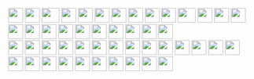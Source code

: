 <div>
    <img src="https://cultofthepartyparrot.com/parrots/hd/githubparrot.gif" width="30" height="30"/>
    <img src="https://cultofthepartyparrot.com/flags/hd/indiaparrot.gif" width="30" height="30"/>
    <img src="https://cultofthepartyparrot.com/parrots/asyncparrot.gif" width="36" height="30"/>
    <img src="https://cultofthepartyparrot.com/parrots/hd/exceptionallyfastparrot.gif" width="30" height="30"/>
    <img src="https://cultofthepartyparrot.com/parrots/hd/60fpsparrot.gif" width="30" height="30"/>
    <img src="https://cultofthepartyparrot.com/parrots/hd/jumpingparrot.gif" width="30" height="30"/>
    <img src="https://cultofthepartyparrot.com/parrots/hd/opensourceparrot.gif" width="30" height="30"/>
    <img src="https://cultofthepartyparrot.com/parrots/hd/dealwithitnowparrot.gif" width="30" height="30"/>
    <img src="https://cultofthepartyparrot.com/parrots/hd/hypnoparrotlight.gif" width="30" height="30"/>
    <img src="https://cultofthepartyparrot.com/parrots/databaseparrot.gif" width="30" height="30"/>
    <img src="https://cultofthepartyparrot.com/parrots/fixparrot.gif" width="36" height="30"/>
    <img src="https://cultofthepartyparrot.com/parrots/hd/laptop_parrot.gif" width="30" height="30"/>
    <img src="https://cultofthepartyparrot.com/parrots/hd/spinningparrot.gif" width="30" height="30"/>
    <img src="https://cultofthepartyparrot.com/parrots/hd/levitationparrot.gif" width="30" height="30"/>
    <img src="https://cultofthepartyparrot.com/parrots/hd/meldparrot.gif" width="30" height="30"/>
    <img src="https://cultofthepartyparrot.com/parrots/slomoparrot.gif" width="30" height="30"/>
    <img src="https://cultofthepartyparrot.com/parrots/hd/moonwalkingparrot.gif" width="30" height="30"/>
    <img src="https://cultofthepartyparrot.com/parrots/hd/stableparrot.gif" width="30" height="30"/>
    <img src="https://cultofthepartyparrot.com/parrots/hd/scienceparrot.gif" width="30" height="30"/>
    <img src="https://cultofthepartyparrot.com/parrots/hd/pirateparrot.gif" width="30" height="30"/>
    <img src="https://cultofthepartyparrot.com/parrots/hd/footballparrot.gif" width="30" height="30"/>
    <img src="https://cultofthepartyparrot.com/parrots/hd/illuminatiparrot.gif" width="30" height="30"/>
    <img src="https://cultofthepartyparrot.com/parrots/hd/hypnoparrotdark.gif" width="30" height="30"/>
    <img src="https://cultofthepartyparrot.com/parrots/hd/mustacheparrot.gif" width="30" height="30"/>
</div>

<div>
    <img src="https://cultofthepartyparrot.com/guests/hd/vibepartycat.gif" width="30" height="30" />
    <img src="https://cultofthepartyparrot.com/guests/hd/nyanparrot.gif" width="30" height="30" />
    <img src="https://cultofthepartyparrot.com/guests/catparrot.gif" width="30" height="30" />
    <img src="https://cultofthepartyparrot.com/guests/hd/partygopher.gif" width="30" height="30" />
    <img src="https://cultofthepartyparrot.com/guests/hd/partyblobcat.gif" width="30" height="30" />
    <img src="https://cultofthepartyparrot.com/guests/hd/partywumpus.gif" width="30" height="30" />
    <img src="https://cultofthepartyparrot.com/guests/hd/partygfm.gif" width="30" height="30" />
    <img src="https://cultofthepartyparrot.com/guests/oriolesparrot.gif" width="30" height="30" />
    <img src="https://cultofthepartyparrot.com/guests/hd/stubparrot.gif" width="30" height="30" />
    <img src="https://cultofthepartyparrot.com/parrots/hd/invisibleparrot.gif" width="30" height="30" />
    <img src="https://cultofthepartyparrot.com/parrots/portalparrot.gif" width="30" height="30" />
    <img src="https://cultofthepartyparrot.com/parrots/cryptoparrot.gif" width="30" height="30" />
    <img src="https://cultofthepartyparrot.com/parrots/hd/inverseparrot.gif" width="30" height="30" />
    <img src="https://cultofthepartyparrot.com/parrots/dabparrot.gif" width="30" height="30" />
    <img src="https://cultofthepartyparrot.com/parrots/hd/fasttwinsparrot.gif" width="30" height="30" />
    <img src="https://cultofthepartyparrot.com/parrots/hd/hackerparrot.gif" width="30" height="30" />
    <img src="https://cultofthepartyparrot.com/parrots/hd/quadparrot.gif" width="30" height="30" />
    <img src="https://cultofthepartyparrot.com/guests/cursedparrot.gif" width="30" height="30" />
    <img src="https://cultofthepartyparrot.com/guests/hd/thisisfineparrot.gif" width="30" height="30" />
    <img src="https://cultofthepartyparrot.com/guests/hd/discoduck.gif" width="30" height="30" />
    <img src="https://cultofthepartyparrot.com/guests/minionparrot.gif" width="30" height="30" />
    <img src="https://cultofthepartyparrot.com/guests/hd/partyblob.gif" width="30" height="30" />
    <img src="https://cultofthepartyparrot.com/guests/hd/partygeeko.gif" width="30" height="30" />
    <img src="https://cultofthepartyparrot.com/guests/congadoge.gif" width="30" height="30" />
</div>
